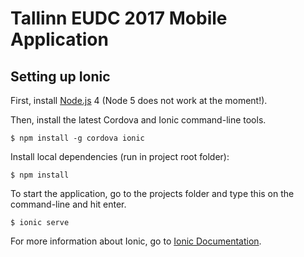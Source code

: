 # Tallinn EUDC 2017 Mobile Application

## Setting up Ionic

First, install [Node.js] 4 (Node 5 does not work at the moment!). 

Then, install the latest Cordova and Ionic command-line tools.
```
$ npm install -g cordova ionic
```
Install local dependencies (run in project root folder):
```
$ npm install
```

To start the application, go to the projects folder and type this on the command-line and hit enter.
```
$ ionic serve
```

For more information about Ionic, go to [Ionic Documentation].

[Node.js]: <http://nodejs.org>
[Ionic Documentation]: <http://ionicframework.com/docs/>
